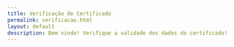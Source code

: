 ```yaml
---
title: Verificação de Certificado
permalink: verificacao.html
layout: default
description: Bem vindo! Verifique a validade dos dados do certificado!
---
```




<html><head>    
    <script type="text/javascript">
    	function httpGet(range) {
    		if(!isNaN(range))
    			range = range.concat(":",range);
    		var theUrl = "https://docs.google.com/spreadsheets/d/1uSAoq6YB6vYt7urYJPBcj3QfTQ57K-FnXzp0dBwj0OM/pubhtml?gid=0&single=true&range=".concat(range);
            var xmlHttp = new XMLHttpRequest();
            xmlHttp.open( "GET", theUrl, false ); // false for synchronous request
            xmlHttp.send( null );
    		console.log(xmlHttp.responseText);
            return xmlHttp.responseText;
        };
        
        function getCPF(line) {
                return httpGet("A".concat(line)).split('class="softmerge-inner"')[1].split(">")[1].split("<")[0];
        };
        
        function getLine(line) {
                return httpGet(line);
        };
        
        function getName(line) {
                return httpGet("B".concat(line)).split('class="s0"')[1].split(">")[1].split("<")[0];
        };
        
        function getNum(line) {
                return httpGet("D".concat(line)).split('class="s0"')[1].split(">")[1].split("<")[0];
        };
        
        function getTime(line) {
                return httpGet("E".concat(line)).split('class="s0"')[1].split(">")[1].split("<")[0];
        };
        
        function getSubj(line) {
                return httpGet("C".concat(line)).split('class="softmerge-inner"')[1].split(">")[1].split("<")[0];
        };
    	
    	function search(){
    		var url = window.location.href;
    		var line = url.split("line=")[1].split("&")[0];
    		var cpf = url.split("cpf=")[1].split("&")[0];
    		var doc_cpf = getCPF(line);
    		if(cpf!=doc_cpf) {
    			document.getElementById("cpf").innerHTML = "<h1>ERRO: dados inválids</h1>";    
                document.getElementById("nome").innerHTML = "";    
                document.getElementById("num").innerHTML = "";    
                document.getElementById("tempo").innerHTML = "";    
                document.getElementById("assuntost").innerHTML = "";    							return;
    		}
    		var tudo = getLine(line);
    		var nome = tudo.split('class="s1"')[1].split('>')[1].split('<')[0];//getName(line);
    		var num = tudo.split('class="s3"')[1].split('>')[1].split('<')[0];//getNum(line);
    		var tempo = tudo.split('class="s3"')[2].split('>')[1].split('<')[0];//getTime(line);
    		var assuntos = tudo.split('class="softmerge-inner"')[2].split(">")[1].split("<")[0];//getSubj(line);
    		document.getElementById("nome").innerHTML += nome;    
    		document.getElementById("cpf").innerHTML += cpf;    
    		document.getElementById("num").innerHTML += num;    
    		document.getElementById("tempo").innerHTML += tempo;    
    		document.getElementById("assuntos").innerHTML += "<ul>";    
    		document.getElementById("assuntos").innerHTML += "<li>";    
    		for(var i=0; i<assuntos.length; i++)
    			document.getElementById("assuntos").innerHTML += "<li>".concat(assuntos[i],";</li>"); 
    		document.getElementById("assuntos").innerHTML += "</ul>"; 
    	};
    </script>
  </head>
  <body onload="search();">
    <p id="nome" name="nome"><strong>NOME</strong>: </p>
    <p id="cpf" name="cpf"><strong>CPF</strong>: </p>
    <p id="num" name="num"><strong>NÚMERO DE MATERIAIS</strong>: </p>
    <p id="tempo" name="tempo"><strong>TEMPO DE TRABALHO</strong>: </p>
    <p id="assuntost" name="assuntost"><strong>ASSUNTOS</strong>: </p>
    <p id="assuntos" name="assuntos"></p>
</body></html>
